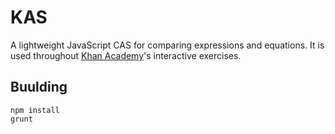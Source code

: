 KAS
===

A lightweight JavaScript CAS for comparing expressions and equations. It is used throughout [Khan Academy](https://khanacademy.org)'s interactive exercises.

Buulding
--------
    npm install
    grunt